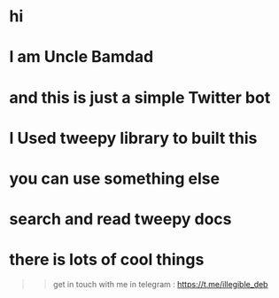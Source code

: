 # hi
# I am Uncle Bamdad
# and this is just a simple Twitter bot
# I Used tweepy library to built this 
# you can use something else
# search and read tweepy docs
# there is lots of cool things

>> get in touch with me in telegram : https://t.me/illegible_deb